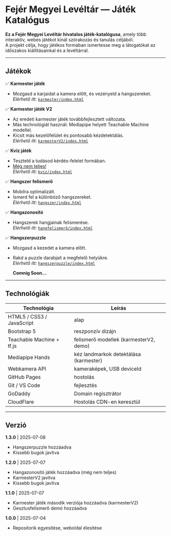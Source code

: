 # Fejér Megyei Levéltár — Játék Katalógus

**Ez a Fejér Megyei Levéltár hivatalos játék-katalógusa**, amely több interaktív, webes játékot kínál szórakozás és tanulás céljából.  
A projekt célja, hogy játékos formában ismertesse meg a látogatókat az időszakos kiállításainkal és a levéltárral.

---

## Játékok

✅ **Karmester játék**
- Mozgasd a karjaidat a kamera előtt, és vezényeld a hangszereket.  
   *Elérhető itt:* [`karmester/index.html`](karmester/index.html)

✅ **Karmester játék V2**
- Az eredeti karmester játék továbbfejlesztett változata.
- Más technológiát használ: Mediapipe helyett Teachable Machine modellel.
- Kicsit más kezelőfelület és pontosabb kézdetektálás.  
   *Elérhető itt:* [`karmesterV2/index.html`](karmesterV2/index.html)

✅ **Kvíz játék**
- Teszteld a tudásod kérdés-felelet formában.
- <ins>Még nem teljes!</ins>  
   *Elérhető itt:* [`kviz/index.html`](kviz/index.html)

✅ **Hangszer felismerő**
- Mobilra optimalizált.
- Ismerd fel a különböző hangszereket.    
   *Elérhető itt:* [`hangszer/index.html`](hangszer/index.html)

✅ **Hangazonosító**
- Hangszerek hangjainak felismerése.    
   *Elérhető itt:* [`hangfelismerő/index.html`](hangfelismerő/index.html)

✅ **Hangszerpuzzle**
- Mozgasd a kezedet a kamera előtt.
- Rakd a puzzle darabjait a megfelelő helyükre.  
   *Elérhető itt:* [`hangszerpuzzle/index.html`](hangszerpuzzle/index.html)

  
  **Comnig Soon...**
---


##  Technológiák

| Technológia                 | Leírás                                  |
| --------------------------- | ----------------------------------------|
| HTML5 / CSS3 / JavaScript   | alap                                    |
| Bootstrap 5                 | reszponzív dizájn                       |
| Teachable Machine + tf.js   | felismerő modellek (karmesterV2, demo)  |
| Mediapipe Hands             | kéz landmarkok detektálása (karmester)  |
| Webkamera API               | kameraképek, USB deviceId               |
| GitHub Pages                | hostolás                                |
| Git / VS Code               | fejlesztés                              |
| GoDaddy                     | Domain regisztrátor                     |
| CloudFlare                  | Hostolás CDN-en keresztül               |

---

## Verzió

**1.3.0**  | 2025-07-08
- Hangszerpuzzle hozzáadva
- Kissebb bugok javítva

**1.2.0**  | 2025-07-07
- Hangazonosító játék hozzáadva (még nem teljes)
- KarmesterV2 javítva
- Kissebb bugok javítva

**1.1.0**  | 2025-07-07
- Karmester játék második verziója hozzáadva (karmesterV2)
- Gesztusfelismerő demó hozzáadva

     
**1.0.0**  | 2025-07-04 
- Repositorik egyesítése, weboldal élesítése
